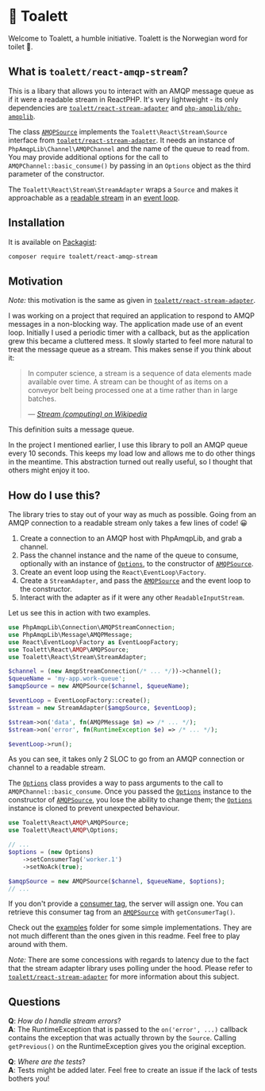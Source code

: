 # 🚽 Toalett

Welcome to Toalett, a humble initiative. Toalett is the Norwegian word for toilet 💩.

## What is `toalett/react-amqp-stream`?

This is a libary that allows you to interact with an AMQP message queue as if it were a readable stream in ReactPHP.
It's very lightweight - its only dependencies
are [`toalett/react-stream-adapter`](https://packagist.org/packages/toalett/react-stream-adapter)
and [`php-amqplib/php-amqplib`](https://packagist.org/packages/php-amqplib/php-amqplib).

The class [`AMQPSource`](src/AMQPSource.php) implements the `Toalett\React\Stream\Source` interface
from [`toalett/react-stream-adapter`](https://packagist.org/packages/toalett/react-stream-adapter). It needs an instance
of `PhpAmqpLib\Channel\AMQPChannel` and the name of the queue to read from. You may provide additional options for the
call to `AMQPChannel::basic_consume()` by passing in an `Options` object as the third parameter of the constructor.

The `Toalett\React\Stream\StreamAdapter` wraps a `Source` and makes it approachable as a
[readable stream](https://reactphp.org/stream/) in an [event loop](https://reactphp.org/event-loop/).

## Installation

It is available on [Packagist](https://packagist.org/packages/toalett/):

```bash
composer require toalett/react-amqp-stream
```

## Motivation

_Note:_ this motivation is the same as given
in [`toalett/react-stream-adapter`](https://packagist.org/packages/toalett/react-stream-adapter).

I was working on a project that required an application to respond to AMQP messages in a non-blocking way. The
application made use of an event loop. Initially I used a periodic timer with a callback, but as the application grew
this became a cluttered mess. It slowly started to feel more natural to treat the message queue as a stream. This makes
sense if you think about it:

> In computer science, a stream is a sequence of data elements made available over time. A stream can be thought of as items
> on a conveyor belt being processed one at a time rather than in large batches.
>
> &mdash; <cite> [Stream (computing) on Wikipedia](https://en.wikipedia.org/wiki/Stream_(computing)) </cite>

This definition suits a message queue.

In the project I mentioned earlier, I use this library to poll an AMQP queue every 10 seconds. This keeps my load low
and allows me to do other things in the meantime. This abstraction turned out really useful, so I thought that others
might enjoy it too.

## How do I use this?

The library tries to stay out of your way as much as possible. Going from an AMQP connection to a readable stream only
takes a few lines of code! 😀

1. Create a connection to an AMQP host with PhpAmqpLib, and grab a channel.
1. Pass the channel instance and the name of the queue to consume, optionally with an instance
   of [`Options`](src/Options.php), to the constructor of [`AMQPSource`](src/AMQPSource.php).
1. Create an event loop using the `React\EventLoop\Factory`.
1. Create a `StreamAdapter`, and pass the [`AMQPSource`](src/AMQPSource.php) and the event loop to the constructor.
1. Interact with the adapter as if it were any other `ReadableInputStream`.

Let us see this in action with two examples.

```php
use PhpAmqpLib\Connection\AMQPStreamConnection;
use PhpAmqpLib\Message\AMQPMessage;
use React\EventLoop\Factory as EventLoopFactory;
use Toalett\React\AMQP\AMQPSource;
use Toalett\React\Stream\StreamAdapter;

$channel = (new AmqpStreamConnection(/* ... */))->channel();
$queueName = 'my-app.work-queue';
$amqpSource = new AMQPSource($channel, $queueName);

$eventLoop = EventLoopFactory::create();
$stream = new StreamAdapter($amqpSource, $eventLoop);

$stream->on('data', fn(AMQPMessage $m) => /* ... */);
$stream->on('error', fn(RuntimeException $e) => /* ... */);

$eventLoop->run();
```

As you can see, it takes only 2 SLOC to go from an AMQP connection or channel to a readable stream.

The [`Options`](src/Options.php) class provides a way to pass arguments to the call to `AMQPChannel::basic_consume`.
Once you passed the [`Options`](src/Options.php) instance to the constructor of [`AMQPSource`](src/AMQPSource.php), you
lose the ability to change them; the [`Options`](src/Options.php) instance is cloned to prevent unexpected behaviour.

```php
use Toalett\React\AMQP\AMQPSource;
use Toalett\React\AMQP\Options;

// ...
$options = (new Options)
    ->setConsumerTag('worker.1')
    ->setNoAck(true);

$amqpSource = new AMQPSource($channel, $queueName, $options);
// ...
```

If you don't provide a [consumer tag](https://www.rabbitmq.com/consumers.html#consumer-tags), the server will assign
one. You can retrieve this consumer tag from an [`AMQPSource`](src/AMQPSource.php) with `getConsumerTag()`.

Check out the [examples](examples) folder for some simple implementations. They are not much different than the ones
given in this readme. Feel free to play around with them.

_Note:_ There are some concessions with regards to latency due to the fact that the stream adapter library uses polling
under the hood. Please refer
to [`toalett/react-stream-adapter`](https://packagist.org/packages/toalett/react-stream-adapter) for more information
about this subject.

## Questions

__Q__: _How do I handle stream errors_?  
__A__: The RuntimeException that is passed to the `on('error', ...)` callback contains the exception that was actually
thrown by the `Source`. Calling `getPrevious()` on the RuntimeException gives you the original exception.

__Q__: _Where are the tests_?  
__A__: Tests might be added later. Feel free to create an issue if the lack of tests bothers you!

